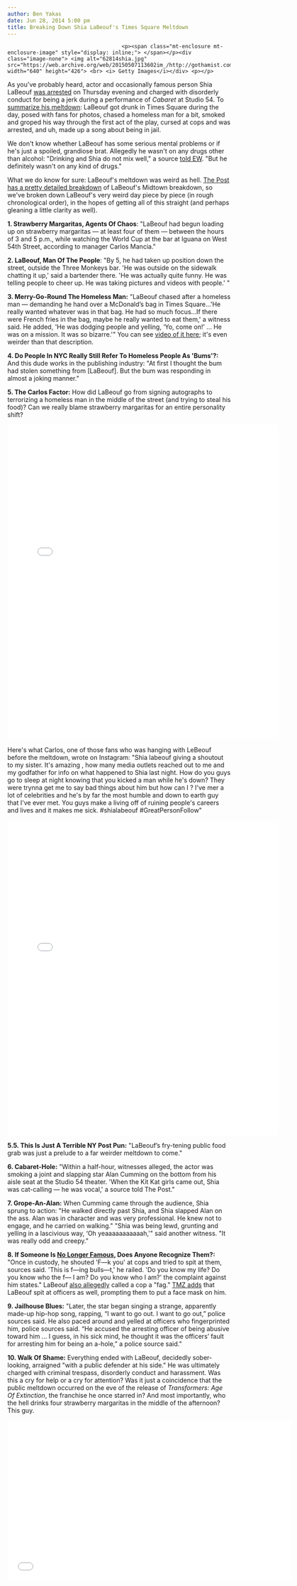 ```yaml
---
author: Ben Yakas
date: Jun 28, 2014 5:00 pm
title: Breaking Down Shia LaBeouf's Times Square Meltdown
---
```


	
										<p><span class="mt-enclosure mt-enclosure-image" style="display: inline;"> </span></p><div class="image-none"> <img alt="62814shia.jpg" src="https://web.archive.org/web/20150507113602im_/http://gothamist.com/attachments/byakas/62814shia.jpg" width="640" height="426"> <br> <i> Getty Images</i></div> <p></p>

<p>As you&apos;ve probably heard, actor and occasionally famous person Shia LaBeouf <a href="https://web.archive.org/web/20150507113602/http://gothamist.com/2014/06/26/shia_labeouf_reportedly_arrested_es.php">was arrested</a> on Thursday evening and charged with disorderly conduct for being a jerk during a performance of <em>Cabaret</em> at Studio 54. To <a href="https://web.archive.org/web/20150507113602/http://gothamist.com/2014/06/27/shia_labeouf_allegedly_called_cop_a.php#photo-1">summarize his meltdown</a>: LaBeouf got drunk in Times Square during the day, posed with fans for photos, chased a homeless man for a bit, smoked and groped his way through the first act of the play, cursed at cops and was arrested, and uh, made up a song about being in jail. </p>

<p>We don&apos;t know whether LaBeouf has some serious mental problems or if he&apos;s just a spoiled, grandiose brat. Allegedly he wasn&apos;t on any drugs other than alcohol: &quot;Drinking and Shia do not mix well,&quot; a source <a href="https://web.archive.org/web/20150507113602/http://www.eonline.com/news/555334/shia-labeouf-s-cabaret-arrest-he-wasn-t-on-drugs-says-source">told EW</a>. &quot;But he definitely wasn&apos;t on any kind of drugs.&quot; </p>

<p>What we do know for sure: LaBeouf&apos;s meltdown was weird as hell. <a href="https://web.archive.org/web/20150507113602/http://pagesix.com/2014/06/27/shia-labeouf-released-after-arrest/?_ga=1.171166560.1965030224.1401028033">The Post has a pretty detailed breakdown</a> of LaBeouf&apos;s Midtown breakdown, so we&apos;ve broken down LaBeouf&apos;s very weird day piece by piece (in rough chronological order), in the hopes of getting all of this straight (and perhaps gleaning a little clarity as well). </p>

<p><strong>1. Strawberry Margaritas, Agents Of Chaos</strong>: &quot;LaBeouf had begun loading up on strawberry margaritas &#x2014; at least four of them &#x2014; between the hours of 3 and 5 p.m., while watching the World Cup at the bar at Iguana on West 54th Street, according to manager Carlos Mancia.&quot; </p>

<p><strong>2. LaBeouf, Man Of The People</strong>: &quot;By 5, he had taken up position down the street, outside the Three Monkeys bar. &apos;He was outside on the sidewalk chatting it up,&apos; said a bartender there. &apos;He was actually quite funny. He was telling people to cheer up. He was taking pictures and videos with people.&apos; &quot;</p>

<p><strong>3. Merry-Go-Round The Homeless Man:</strong> &quot;LaBeouf chased after a homeless man &#x2014; demanding he hand over a McDonald&#x2019;s bag in Times Square...&apos;He really wanted whatever was in that bag. He had so much focus&#x2026;If there were French fries in the bag, maybe he really wanted to eat them,&apos; a witness said. He added, &apos;He was dodging people and yelling, &#x2018;Yo, come on!&#x2019; &#x2026; He was on a mission. It was so bizarre.&apos;&quot; You can see <a href="https://web.archive.org/web/20150507113602/http://pagesix.com/2014/06/27/shia-labeouf-released-after-arrest/?_ga=1.171166560.1965030224.1401028033">video of it here</a>; it&apos;s even weirder than that description.</p>

<p><strong>4. Do People In NYC Really Still Refer To Homeless People As &apos;Bums&apos;?:</strong> And this dude works in the publishing industry: &quot;At first I thought the bum had stolen something from [LaBeouf]. But the bum was responding in almost a joking manner.&quot;</p>

<p><strong>5. The Carlos Factor:</strong> How did LaBeouf go from signing autographs to terrorizing a homeless man in the middle of the street (and trying to steal his food)? Can we really blame strawberry margaritas for an entire personality shift?</p>

<center><iframe src="//web.archive.org/web/20150507113602if_/http://instagram.com/p/puU2g8MCR5/embed/" width="612" height="710" frameborder="0" scrolling="no" allowtransparency="true"></iframe></center>

<p>Here&apos;s what Carlos, one of those fans who was hanging with LeBeouf before the meltdown, wrote on Instagram: &quot;Shia labeouf giving a shoutout to my sister. It&apos;s amazing , how many media outlets reached out to me and my godfather for info on what happened to Shia last night. How do you guys go to sleep at night knowing that you kicked a man while he&apos;s down? They were trynna get me to say bad things about him but how can I ? I&apos;ve mer a lot of celebrities and he&apos;s by far the most humble and down to earth guy that I&apos;ve ever met. You guys make a living off of ruining people&apos;s careers and lives and it makes me sick. #shialabeouf #GreatPersonFollow&quot;</p>

<center><iframe src="//web.archive.org/web/20150507113602if_/http://instagram.com/p/pwgKIBsCZ6/embed/" width="612" height="710" frameborder="0" scrolling="no" allowtransparency="true"></iframe></center>

<p><strong>5.5. This Is Just A Terrible NY Post Pun:</strong> &quot;LaBeouf&#x2019;s fry-tening public food grab was just a prelude to a far weirder meltdown to come.&quot;</p>

<p><strong>6. Cabaret-Hole:</strong> &quot;Within a half-hour, witnesses alleged, the actor was smoking a joint and slapping star Alan Cumming on the bottom from his aisle seat at the Studio 54 theater. &apos;When the Kit Kat girls came out, Shia was cat-calling &#x2014; he was vocal,&apos; a source told The Post.&quot;</p>

<p><strong>7. Grope-An-Alan:</strong> When Cumming came through the audience, Shia sprung to action: &quot;He walked directly past Shia, and Shia slapped Alan on the ass. Alan was in character and was very professional. He knew not to engage, and he carried on walking.&quot; &quot;Shia was being lewd, grunting and yelling in a lascivious way, &#x2018;Oh yeaaaaaaaaaaah,&apos;&quot; said another witness. &quot;It was really odd and creepy.&quot;</p>

<p><strong>8. If Someone Is <a href="https://web.archive.org/web/20150507113602/http://laist.com/2014/02/11/shia_labeouf_sets_up_shop_at_galler.php">No Longer Famous</a>, Does Anyone Recognize Them?:</strong> &quot;Once in custody, he shouted &apos;F&#x2014;k you&apos; at cops and tried to spit at them, sources said. &apos;This is f&#x2014;ing bulls&#x2014;t,&apos; he railed. &apos;Do you know my life? Do you know who the f&#x2014; I am? Do you know who I am?&apos; the complaint against him states.&quot; LaBeouf <a href="https://web.archive.org/web/20150507113602/http://pagesix.com/2014/06/26/shia-labeouf-arrested-for-disorderly-conduct/">also allegedly</a> called a cop a &quot;fag.&quot; <a href="https://web.archive.org/web/20150507113602/http://www.tmz.com/2014/06/27/shia-labeouf-arrested-cabaret/">TMZ adds</a> that LaBeouf spit at officers as well, prompting them to put a face mask on him.</p>

<p><strong>9. Jailhouse Blues:</strong> &quot;Later, the star began singing a strange, apparently made-up hip-hop song, rapping, &#x201C;I want to go out. I want to go out,&#x201D; police sources said. He also paced around and yelled at officers who fingerprinted him, police sources said. &#x201C;He accused the arresting officer of being abusive toward him &#x2026; I guess, in his sick mind, he thought it was the officers&#x2019; fault for arresting him for being an a-hole,&#x201D; a police source said.&quot; </p>

<p><strong>10. Walk Of Shame:</strong> Everything ended with LaBeouf, decidedly sober-looking, arraigned &quot;with a public defender at his side.&quot; He was ultimately charged with criminal trespass, disorderly conduct and harassment. Was this a cry for help or a cry for attention? Was it just a coincidence that the public meltdown occurred on the eve of the release of <em>Transformers: Age Of Extinction</em>, the franchise he once starred in? And most importantly, who the hell drinks four strawberry margaritas in the middle of the afternoon? This guy.</p>

<p><iframe width="640" height="360" src="//web.archive.org/web/20150507113602if_/http://www.youtube.com/embed/Wz6XrSWb7Yw" frameborder="0" allowfullscreen></iframe></p>					
										
									
				
